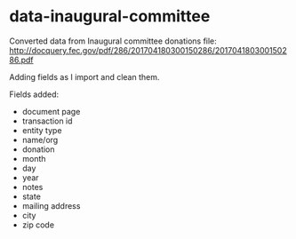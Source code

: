 # data-inaugural-committee

Converted data from Inaugural committee donations file: http://docquery.fec.gov/pdf/286/201704180300150286/201704180300150286.pdf

Adding fields as I import and clean them.

Fields added:
- document page
- transaction id
- entity type
- name/org
- donation
- month
- day
- year
- notes
- state
- mailing address
- city
- zip code
